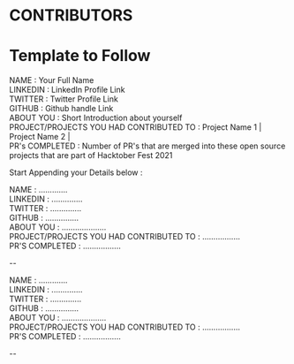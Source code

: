 # CONTRIBUTORS

# Template to Follow

NAME : Your Full Name <br>
LINKEDIN : LinkedIn Profile Link <br>
TWITTER : Twitter Profile Link <br>
GITHUB : Github handle Link <br>
ABOUT YOU : Short Introduction about yourself <br>
PROJECT/PROJECTS YOU HAD CONTRIBUTED TO : Project Name 1 | Project Name 2 | <br>
PR's COMPLETED : Number of PR's that are merged into these open source projects that are part of Hacktober Fest 2021 <br>

Start Appending your Details below :

NAME : ............. <br>
LINKEDIN : .............. <br>
TWITTER : .............. <br>
GITHUB : ............... <br>
ABOUT YOU : .................... <br>
PROJECT/PROJECTS YOU HAD CONTRIBUTED TO : ................. <br>
PR'S COMPLETED : ................. <br>

--

NAME : ............. <br>
LINKEDIN : .............. <br>
TWITTER : .............. <br>
GITHUB : ............... <br>
ABOUT YOU : .................... <br>
PROJECT/PROJECTS YOU HAD CONTRIBUTED TO : ................. <br>
PR'S COMPLETED : ................. <br>

--
